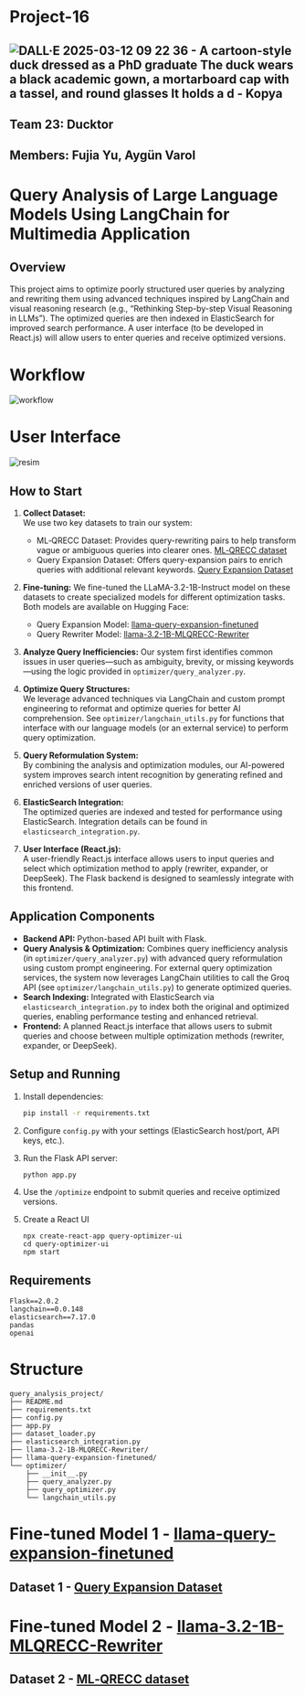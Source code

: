 # Project-16

## ![DALL·E 2025-03-12 09 22 36 - A cartoon-style duck dressed as a PhD graduate  The duck wears a black academic gown, a mortarboard cap with a tassel, and round glasses  It holds a d - Kopya](https://github.com/user-attachments/assets/2e35cf31-4e02-4e33-8fe4-c80e519a09a2)

## Team 23: Ducktor 

## Members: Fujia Yu, Aygün Varol

# Query Analysis of Large Language Models Using LangChain for Multimedia Application

## Overview
This project aims to optimize poorly structured user queries by analyzing and rewriting them using advanced techniques inspired by LangChain and visual reasoning research (e.g., “Rethinking Step-by-step Visual Reasoning in LLMs”). The optimized queries are then indexed in ElasticSearch for improved search performance. A user interface (to be developed in React.js) will allow users to enter queries and receive optimized versions.

# Workflow
![workflow](https://github.com/user-attachments/assets/25c61fa6-804a-4eb7-b336-3a7ca54577f2)

# User Interface
![resim](https://github.com/user-attachments/assets/469f5fca-1bde-46a0-ab5f-3d5d77ffe13f)

## How to Start
1. **Collect Dataset:**  
   We use two key datasets to train our system:
   - ML‑QRECC Dataset: Provides query-rewriting pairs to help transform vague or ambiguous queries into clearer ones. [ML‑QRECC dataset](https://github.com/apple/ml-qrecc)
   - Query Expansion Dataset: Offers query-expansion pairs to enrich queries with additional relevant keywords. [Query Expansion Dataset](https://huggingface.co/datasets/s-emanuilov/query-expansion)

2. **Fine-tuning:**
   We fine-tuned the LLaMA-3.2-1B-Instruct model on these datasets to create specialized models for different optimization tasks. Both models are available on Hugging Face:
   - Query Expansion Model: [llama-query-expansion-finetuned](https://huggingface.co/Aygun/llama-query-expansion-finetuned)
   - Query Rewriter Model: [llama-3.2-1B-MLQRECC-Rewriter](https://huggingface.co/Aygun/llama-3.2-1B-MLQRECC-Rewriter)

3. **Analyze Query Inefficiencies:**
   Our system first identifies common issues in user queries—such as ambiguity, brevity, or missing keywords—using the logic provided in `optimizer/query_analyzer.py`.

4. **Optimize Query Structures:**  
   We leverage advanced techniques via LangChain and custom prompt engineering to reformat and optimize queries for better AI comprehension. See `optimizer/langchain_utils.py` for functions that interface with our language models (or an external service) to perform query optimization.

5. **Query Reformulation System:**  
   By combining the analysis and optimization modules, our AI-powered system improves search intent recognition by generating refined and enriched versions of user queries.

6. **ElasticSearch Integration:**  
   The optimized queries are indexed and tested for performance using ElasticSearch. Integration details can be found in `elasticsearch_integration.py`.

7. **User Interface (React.js):**  
   A user-friendly React.js interface allows users to input queries and select which optimization method to apply (rewriter, expander, or DeepSeek). The Flask backend is designed to seamlessly integrate with this frontend.

## Application Components
- **Backend API:** Python-based API built with Flask.
- **Query Analysis & Optimization:** Combines query inefficiency analysis (in `optimizer/query_analyzer.py`) with advanced query reformulation using custom prompt engineering. For external query optimization services, the system now leverages LangChain utilities to call the Groq API (see `optimizer/langchain_utils.py`) to generate optimized queries.
- **Search Indexing:** Integrated with ElasticSearch via `elasticsearch_integration.py` to index both the original and optimized queries, enabling performance testing and enhanced retrieval.
- **Frontend:** A planned React.js interface that allows users to submit queries and choose between multiple optimization methods (rewriter, expander, or DeepSeek).

## Setup and Running
1. Install dependencies:
   ```bash
   pip install -r requirements.txt
    ```
2. Configure `config.py` with your settings (ElasticSearch host/port, API keys, etc.).
3. Run the Flask API server:
   ```bash
   python app.py
   ```
4. Use the `/optimize` endpoint to submit queries and receive optimized versions.

5. Create a React UI
   ```
   npx create-react-app query-optimizer-ui
   cd query-optimizer-ui
   npm start
   ```

## Requirements

```plaintext
Flask==2.0.2
langchain==0.0.148
elasticsearch==7.17.0
pandas
openai
```

# Structure

```
query_analysis_project/
├── README.md
├── requirements.txt
├── config.py
├── app.py
├── dataset_loader.py
├── elasticsearch_integration.py
├── llama-3.2-1B-MLQRECC-Rewriter/
├── llama-query-expansion-finetuned/
└── optimizer/
    ├── __init__.py
    ├── query_analyzer.py
    ├── query_optimizer.py
    └── langchain_utils.py
```

# Fine-tuned Model 1 - [llama-query-expansion-finetuned](https://huggingface.co/Aygun/llama-query-expansion-finetuned) 

## Dataset 1 - [Query Expansion Dataset](https://huggingface.co/datasets/s-emanuilov/query-expansion)

# Fine-tuned Model 2 - [llama-3.2-1B-MLQRECC-Rewriter](https://huggingface.co/Aygun/llama-3.2-1B-MLQRECC-Rewriter)

## Dataset 2 - [ML‑QRECC dataset](https://github.com/apple/ml-qrecc) 
